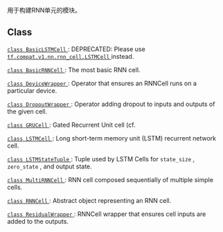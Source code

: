 用于构建RNN单元的模块。

## Class 
[ `class BasicLSTMCell` ](https://tensorflow.google.cn/api_docs/python/tf/compat/v1/nn/rnn_cell/BasicLSTMCell): DEPRECATED: Please use [ `tf.compat.v1.nn.rnn_cell.LSTMCell` ](https://tensorflow.google.cn/api_docs/python/tf/compat/v1/nn/rnn_cell/LSTMCell) instead.

[ `class BasicRNNCell` ](https://tensorflow.google.cn/api_docs/python/tf/compat/v1/nn/rnn_cell/BasicRNNCell): The most basic RNN cell.

[ `class DeviceWrapper` ](https://tensorflow.google.cn/api_docs/python/tf/compat/v1/nn/rnn_cell/DeviceWrapper): Operator that ensures an RNNCell runs on a particular device.

[ `class DropoutWrapper` ](https://tensorflow.google.cn/api_docs/python/tf/compat/v1/nn/rnn_cell/DropoutWrapper): Operator adding dropout to inputs and outputs of the given cell.

[ `class GRUCell` ](https://tensorflow.google.cn/api_docs/python/tf/compat/v1/nn/rnn_cell/GRUCell): Gated Recurrent Unit cell (cf.

[ `class LSTMCell` ](https://tensorflow.google.cn/api_docs/python/tf/compat/v1/nn/rnn_cell/LSTMCell): Long short-term memory unit (LSTM) recurrent network cell.

[ `class LSTMStateTuple` ](https://tensorflow.google.cn/api_docs/python/tf/compat/v1/nn/rnn_cell/LSTMStateTuple): Tuple used by LSTM Cells for  `state_size` ,  `zero_state` , and output state.

[ `class MultiRNNCell` ](https://tensorflow.google.cn/api_docs/python/tf/compat/v1/nn/rnn_cell/MultiRNNCell): RNN cell composed sequentially of multiple simple cells.

[ `class RNNCell` ](https://tensorflow.google.cn/api_docs/python/tf/compat/v1/nn/rnn_cell/RNNCell): Abstract object representing an RNN cell.

[ `class ResidualWrapper` ](https://tensorflow.google.cn/api_docs/python/tf/compat/v1/nn/rnn_cell/ResidualWrapper): RNNCell wrapper that ensures cell inputs are added to the outputs.

